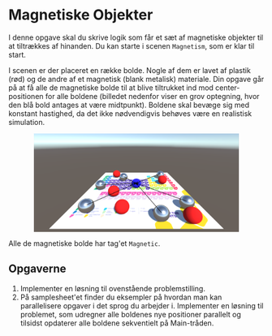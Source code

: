 # Magnetiske Objekter
I denne opgave skal du skrive logik som får et sæt af magnetiske objekter til at tiltrækkes af hinanden. Du kan starte i scenen `Magnetism`, som er klar til start.

I scenen er der placeret en række bolde. Nogle af dem er lavet af plastik (rød) og de andre af et magnetisk (blank metalisk) materiale. Din opgave går på at få alle de magnetiske bolde til at blive tiltrukket ind mod center-positionen for alle boldene (billedet nedenfor viser en grov optegning, hvor den blå bold antages at være midtpunkt). Boldene skal bevæge sig med konstant hastighed, da det ikke nødvendigvis behøves være en realistisk simulation.

<img src="images/magnetism.png" style="width: 80%; display: block; margin: auto;" />

Alle de magnetiske bolde har tag'et `Magnetic`.

## Opgaverne

1. Implementer en løsning til ovenstående problemstilling.
2. På samplesheet'et finder du eksempler på hvordan man kan parallelisere opgaver i det sprog du arbejder i. Implementer en løsning til problemet, som udregner alle boldenes nye positioner parallelt og tilsidst opdaterer alle boldene sekventielt på Main-tråden.